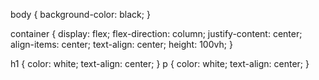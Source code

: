 <!--Note - use in <style> tag, in the <head> section.-->

 
body {
  background-color: black;
}

container {
  display: flex;
  flex-direction: column;
  justify-content: center;
  align-items: center;
  text-align: center;
  height: 100vh;
}

h1 {
  color: white;
  text-align: center;
}
p {
  color: white;
  text-align: center;
}